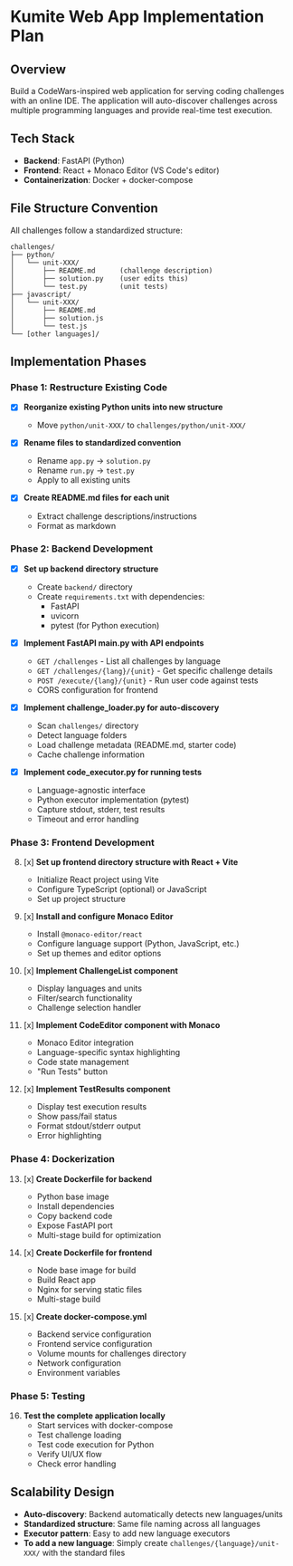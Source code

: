 # Kumite Web App Implementation Plan

## Overview
Build a CodeWars-inspired web application for serving coding challenges with an online IDE. The application will auto-discover challenges across multiple programming languages and provide real-time test execution.

## Tech Stack
- **Backend**: FastAPI (Python)
- **Frontend**: React + Monaco Editor (VS Code's editor)
- **Containerization**: Docker + docker-compose

## File Structure Convention
All challenges follow a standardized structure:
```
challenges/
├── python/
│   └── unit-XXX/
│       ├── README.md      (challenge description)
│       ├── solution.py    (user edits this)
│       └── test.py        (unit tests)
├── javascript/
│   └── unit-XXX/
│       ├── README.md
│       ├── solution.js
│       └── test.js
└── [other languages]/
```

## Implementation Phases

### Phase 1: Restructure Existing Code
- [x] **Reorganize existing Python units into new structure**
   - Move `python/unit-XXX/` to `challenges/python/unit-XXX/`

- [x] **Rename files to standardized convention**
   - Rename `app.py` → `solution.py`
   - Rename `run.py` → `test.py`
   - Apply to all existing units

- [x] **Create README.md files for each unit**
   - Extract challenge descriptions/instructions
   - Format as markdown

### Phase 2: Backend Development
- [x] **Set up backend directory structure**
   - Create `backend/` directory
   - Create `requirements.txt` with dependencies:
     - FastAPI
     - uvicorn
     - pytest (for Python execution)

- [x] **Implement FastAPI main.py with API endpoints**
   - `GET /challenges` - List all challenges by language
   - `GET /challenges/{lang}/{unit}` - Get specific challenge details
   - `POST /execute/{lang}/{unit}` - Run user code against tests
   - CORS configuration for frontend

- [x] **Implement challenge_loader.py for auto-discovery**
   - Scan `challenges/` directory
   - Detect language folders
   - Load challenge metadata (README.md, starter code)
   - Cache challenge information

- [x] **Implement code_executor.py for running tests**
   - Language-agnostic interface
   - Python executor implementation (pytest)
   - Capture stdout, stderr, test results
   - Timeout and error handling

### Phase 3: Frontend Development
8. [x] **Set up frontend directory structure with React + Vite**
   - Initialize React project using Vite
   - Configure TypeScript (optional) or JavaScript
   - Set up project structure

9. [x] **Install and configure Monaco Editor**
   - Install `@monaco-editor/react`
   - Configure language support (Python, JavaScript, etc.)
   - Set up themes and editor options

10. [x] **Implement ChallengeList component**
    - Display languages and units
    - Filter/search functionality
    - Challenge selection handler

11. [x] **Implement CodeEditor component with Monaco**
    - Monaco Editor integration
    - Language-specific syntax highlighting
    - Code state management
    - "Run Tests" button

12. [x] **Implement TestResults component**
    - Display test execution results
    - Show pass/fail status
    - Format stdout/stderr output
    - Error highlighting

### Phase 4: Dockerization
13. [x] **Create Dockerfile for backend**
    - Python base image
    - Install dependencies
    - Copy backend code
    - Expose FastAPI port
    - Multi-stage build for optimization

14. [x] **Create Dockerfile for frontend**
    - Node base image for build
    - Build React app
    - Nginx for serving static files
    - Multi-stage build

15. [x] **Create docker-compose.yml**
    - Backend service configuration
    - Frontend service configuration
    - Volume mounts for challenges directory
    - Network configuration
    - Environment variables

### Phase 5: Testing
16. **Test the complete application locally**
    - Start services with docker-compose
    - Test challenge loading
    - Test code execution for Python
    - Verify UI/UX flow
    - Check error handling

## Scalability Design
- **Auto-discovery**: Backend automatically detects new languages/units
- **Standardized structure**: Same file naming across all languages
- **Executor pattern**: Easy to add new language executors
- **To add a new language**: Simply create `challenges/{language}/unit-XXX/` with the standard files
